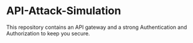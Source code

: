 # API-Attack-Simulation
This repository contains an API gateway and a strong Authentication and Authorization to keep you secure.
